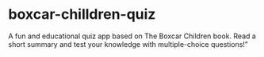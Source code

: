 # boxcar-chilldren-quiz
A fun and educational quiz app based on The Boxcar Children book. Read a short summary and test your knowledge with multiple-choice questions!”
